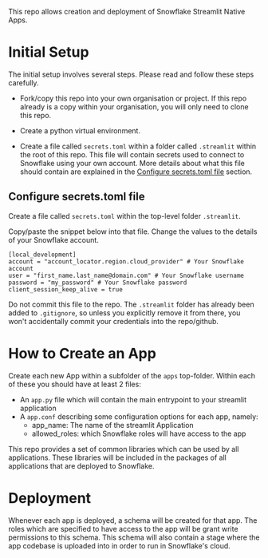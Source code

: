 This repo allows creation and deployment of Snowflake Streamlit Native Apps.

# Initial Setup
The initial setup involves several steps. Please read and follow these steps carefully.

* Fork/copy this repo into your own organisation or project. If this repo already is a copy
within your organisation, you will only need to clone this repo. 

* Create a python virtual environment. 

* Create a file called `secrets.toml` within a folder called `.streamlit` within the root of
this repo. This file will contain secrets used to connect to Snowflake using your own account.
More details about what this file should contain are explained in the 
[Configure secrets.toml file](#configure-secrets.toml-file) section.

## Configure secrets.toml file
Create a file called `secrets.toml` within the top-level folder `.streamlit`.

Copy/paste the snippet below into that file. Change the values to the details of your Snowflake
account.
```
[local_development]
account = "account_locator.region.cloud_provider" # Your Snowflake account
user = "first_name.last_name@domain.com" # Your Snowflake username
password = "my_password" # Your Snowflake password
client_session_keep_alive = true
```

Do not commit this file to the repo. The `.streamlit` folder has already been added to `.gitignore`,
so unless you explicitly remove it from there, you won't accidentally commit your credentials into
the repo/github.

# How to Create an App
Create each new App within a subfolder of the `apps` top-folder. Within each of these you should have at least 2 files:
- An `app.py` file which will contain the main entrypoint to your streamlit application
- A `app.conf` describing some configuration options for each app, namely:
    - app_name: The name of the streamlit Application
    - allowed_roles: which Snowflake roles will have access to the app

This repo provides a set of common libraries which can be used by all applications. These libraries will be included in the packages of all applications that are deployed to Snowflake.

# Deployment
Whenever each app is deployed, a schema will be created for that app. The roles which are specified
to have access to the app will be grant write permissions to this schema. This schema will also 
contain a stage where the app codebase is uploaded into in order to run in Snowflake's cloud.